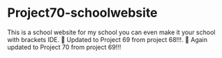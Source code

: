 # Project70-schoolwebsite
This is a school website for my school you can even make it your school with brackets IDE. 🤖 Updated to Project 69 from project 68!!!. 🤖 Again updated to Project 70 from project 69!!!
